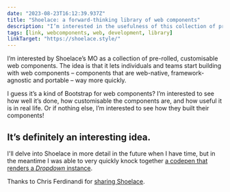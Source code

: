```yaml
---
date: "2023-08-23T16:12:39.937Z"
title: "Shoelace: a forward-thinking library of web components"
description: "I’m interested in the usefulness of this collection of pre-rolled, customisable web components"
tags: [link, webcomponents, web, development, library]
linkTarget: "https://shoelace.style/"
---
```

I’m interested by Shoelace’s MO as a collection of pre-rolled, customisable web components. The idea is that it lets individuals and teams start building with web components – components that are web-native, framework-agnostic and portable – way more quickly.

I guess it’s a kind of Bootstrap for web components? I’m interested to see how well it’s done, how customisable the components are, and how useful it is in real life. Or if nothing else, I’m interested to see how they built their components!

It’s definitely an interesting idea.
---

I'll delve into Shoelace in more detail in the future when I have time, but in the meantime I was able to very quickly knock together [a codepen that renders a _Dropdown_ instance](https://codepen.io/fuzzylogicx/pen/rNoVJrQ).

Thanks to Chris Ferdinandi for [sharing Shoelace](https://gomakethings.com/shoelace/).
